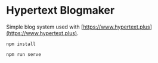 
# Hypertext Blogmaker

Simple blog system used with [https://www.hypertext.plus](https://www.hypertext.plus). 

```
npm install

npm run serve

```